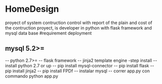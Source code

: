 # HomeDesign
proyect of system contruction control with report of the plain and cost of the contruction proyect, is developer in python with flask framework and mysql data base
#requirement deployment
## mysql 5.2>=
-- python 2.7>=
-- flask framework
-- jinja2 template engine
-step install
-- install python 2.7 or up
-- pip install mysql-connector
-- pip install flask
-- pip install jinja2
-- pip install FPDf
-- instalar mysql
-- correr app.py con commando python app.py
